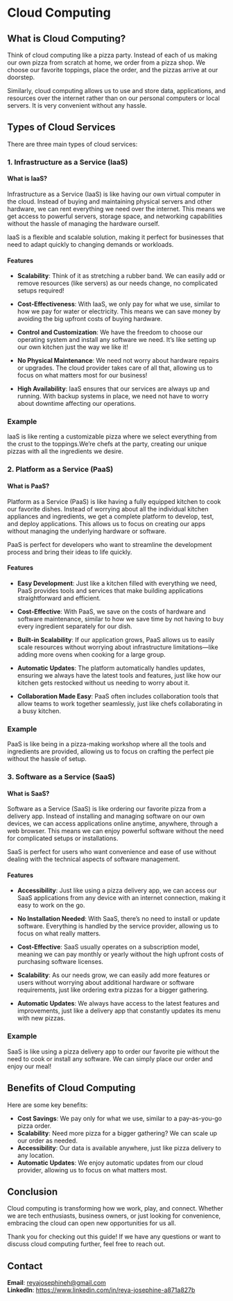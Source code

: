 # Cloud Computing

## What is Cloud Computing?

Think of cloud computing like a pizza party. Instead of each of us making our own pizza from scratch at home, we order from a pizza shop. We choose our favorite toppings, place the order, and the pizzas arrive at our doorstep. 

Similarly, cloud computing allows us to use and store data, applications, and resources over the internet rather than on our personal computers or local servers. It is very convenient without any hassle.

## Types of Cloud Services

There are three main types of cloud services:

### 1. Infrastructure as a Service (IaaS)

#### What is IaaS?

Infrastructure as a Service (IaaS) is like having our own virtual computer in the cloud. Instead of buying and maintaining physical servers and other hardware, we can rent everything we need over the internet. This means we get access to powerful servers, storage space, and networking capabilities without the hassle of managing the hardware ourself. 

IaaS is a flexible and scalable solution, making it perfect for businesses that need to adapt quickly to changing demands or workloads.

#### Features

- **Scalability**: Think of it as stretching a rubber band. We can easily add or remove resources (like servers) as our needs change, no complicated setups required!
  
- **Cost-Effectiveness**: With IaaS, we only pay for what we use, similar to how we pay for water or electricity. This means we can save money by avoiding the big upfront costs of buying hardware.

- **Control and Customization**:   We have the freedom to choose our operating system and install any software we need. It’s like setting up our own kitchen just the way we like it!

- **No Physical Maintenance**: We need not worry about hardware repairs or upgrades. The cloud provider takes care of all that, allowing us to focus on what matters most for our business!

- **High Availability**: IaaS ensures that our services are always up and running. With backup systems in place, we need not have to worry about downtime affecting our operations.


### Example
  IaaS is like renting a customizable pizza where we select everything from the crust to the toppings.We’re chefs at the party, creating our unique pizzas with all the ingredients we desire.

### 2. Platform as a Service (PaaS)

#### What is PaaS?

Platform as a Service (PaaS) is like having a fully equipped kitchen to cook our favorite dishes. Instead of worrying about all the individual kitchen appliances and ingredients, we get a complete platform to develop, test, and deploy applications. This allows us to focus on creating our apps without managing the underlying hardware or software.

PaaS is perfect for developers who want to streamline the development process and bring their ideas to life quickly.

#### Features

- **Easy Development**: Just like a kitchen filled with everything we need, PaaS provides tools and services that make building applications straightforward and efficient.

- **Cost-Effective**: With PaaS, we save on the costs of hardware and software maintenance, similar to how we save time by not having to buy every ingredient separately for our dish.

- **Built-in Scalability**: If our application grows, PaaS allows us to easily scale resources without worrying about infrastructure limitations—like adding more ovens when cooking for a large group.

- **Automatic Updates**: The platform automatically handles updates, ensuring we always have the latest tools and features, just like how our kitchen gets restocked without us needing to worry about it.

- **Collaboration Made Easy**: PaaS often includes collaboration tools that allow teams to work together seamlessly, just like chefs collaborating in a busy kitchen.

### Example
  PaaS is like being in a pizza-making workshop where all the tools and ingredients are provided, allowing us to focus on crafting the perfect pie without the hassle of setup.


### 3. Software as a Service (SaaS)

#### What is SaaS?

Software as a Service (SaaS) is like ordering our favorite pizza from a delivery app. Instead of installing and managing software on our own devices, we can access applications online anytime, anywhere, through a web browser. This means we can enjoy powerful software without the need for complicated setups or installations.

SaaS is perfect for users who want convenience and ease of use without dealing with the technical aspects of software management.

#### Features

- **Accessibility**: Just like using a pizza delivery app, we can access our SaaS applications from any device with an internet connection, making it easy to work on the go.

- **No Installation Needed**: With SaaS, there’s no need to install or update software. Everything is handled by the service provider, allowing us to focus on what really matters.

- **Cost-Effective**: SaaS usually operates on a subscription model, meaning we can pay monthly or yearly without the high upfront costs of purchasing software licenses.

- **Scalability**: As our needs grow, we can easily add more features or users without worrying about additional hardware or software requirements, just like ordering extra pizzas for a bigger gathering.

- **Automatic Updates**: We always have access to the latest features and improvements, just like a delivery app that constantly updates its menu with new pizzas.

### Example
  SaaS is like using a pizza delivery app to order our favorite pie without the need to cook or install any software. We can simply place our order and enjoy our meal!

## Benefits of Cloud Computing

Here are some key benefits:

- **Cost Savings**: We pay only for what we use, similar to a pay-as-you-go pizza order.
- **Scalability**: Need more pizza for a bigger gathering? We can scale up our order as needed.
- **Accessibility**: Our data is available anywhere, just like pizza delivery to any location.
- **Automatic Updates**: We enjoy automatic updates from our cloud provider, allowing us to focus on what matters most.

## Conclusion

Cloud computing is transforming how we work, play, and connect. Whether we are tech enthusiasts, business owners, or just looking for convenience, embracing the cloud can open new opportunities for us all.

Thank you for checking out this guide! If we have any questions or want to discuss cloud computing further, feel free to reach out.

## Contact
 
**Email**: reyajosephineh@gmail.com  
**LinkedIn**: https://www.linkedin.com/in/reya-josephine-a871a827b
